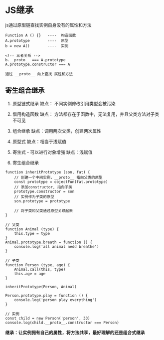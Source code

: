 # JS继承

js通过原型链查找实例自身没有的属性和方法

    Function A () {}   ----  构造函数
    A.prototype        ----  原型
    b = new A()        ----  实例

    <!-- 三者关系 -->
    b.__proto__ === A.prototype
    A.prototype.constructor === A

    通过 __proto__ 向上查找 属性和方法

## 寄生组合继承

1. 原型链式继承 
    缺点： 不同实例修改引用类型会被污染

2. 借用构造函数
    缺点： 方法都存在于函数中，无法复用，并且父类方法对子类不可见

3. 组合继承
    缺点：调用两次父类，创建两次属性

4. 原型式
    缺点：相当于浅赋值

5. 寄生式 - 可以进行对象增强
    缺点：浅赋值

6. 寄生组合继承

~~~
function inheritPrototype (son, fat) {
    // 创建一个中间实例，__proto__ 指向父类的原型
    const prototype = objectFun(fat.prototype)
    // 添加constructor, 指向子类
    prototype.constructor = son
    // 实例作为子类的原型
    son.prototype = prototype

    // 将子类和父类通过原型关联起来
}

// 父类
function Animal (type) {
    this.type = type
}
Animal.prototype.breath = function () {
    console.log('all animal nedd breathe')
}

// 子类
function Person (type, age) {
    Animal.call(this, type)
    this.age = age
}

inheritPrototype(Person, Animal)

Person.prototype.play = function () {
    console.log('person play everything')
}

// 实例
const child = new Person('person', 33)
console.log(child.__proto__.constructor === Person)
~~~

**继承：让实例拥有自己的属性，将方法共享，最好理解的还是组合式继承**


